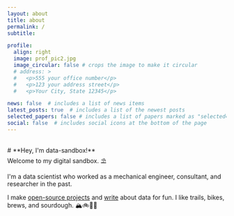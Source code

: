 ```yaml
---
layout: about
title: about
permalink: /
subtitle:

profile:
  align: right
  image: prof_pic2.jpg
  image_circular: false # crops the image to make it circular
  # address: >
  #   <p>555 your office number</p>
  #   <p>123 your address street</p>
  #   <p>Your City, State 12345</p>

news: false  # includes a list of news items
latest_posts: true  # includes a list of the newest posts
selected_papers: false # includes a list of papers marked as "selected={true}"
social: false  # includes social icons at the bottom of the page
---
```

<br>
# **Hey, I'm data-sandbox!**
<br>
Welcome to my digital sandbox. ⛱

I'm a data scientist who worked as a mechanical engineer, consultant, and researcher in the past.

I make [open-source projects](https://data-sandbox.github.io/projects/) and [write](https://data-sandbox.github.io/blog/) about data for fun. I like trails, bikes, brews, and sourdough. 🏔🚲🍻🥖
<br>
<br>
<br>
